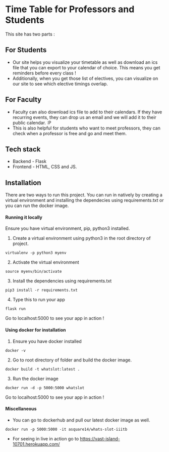 # Time Table for Professors and Students

This site has two parts :

## For Students

- Our site helps you visualize your timetable as well as download an ics file that you can export to your calendar of choice.
This means you get reminders before every class !
- Additionally, when you get those list of electives, you can visualize on our site to see which elective timings overlap.

## For Faculty

- Faculty can also download ics file to add to their calendars. If they have recurring events, they can drop us an email and we will add
it to their public calendar. :P
- This is also helpful for students who want to meet professors, they can check when a professor is free and go and meet them.

## Tech stack

- Backend - Flask
- Frontend - HTML, CSS and JS.

## Installation

There are two ways to run this project. You can run in natively by creating a virtual environment and installing the dependecies using requirements.txt or you can run the docker image.

#### Running it locally

Ensure you have virtual environment, pip, python3 installed.

1. Create a virtual environment using python3 in the root directory of project.

```
virtualenv -p python3 myenv
```

2. Activate the virtual environment

```
source myenv/bin/activate
```

3. Install the dependencies using requirements.txt

```
pip3 install -r requirements.txt
```

4. Type this to run your app 

```
flask run 
```

Go to localhost:5000 to see your app in action !


#### Using docker for installation

1. Ensure you have docker installed 

```
docker -v
```

2. Go to root directory of folder and build the docker image.

```
docker build -t whatslot:latest .
```

3. Run the docker image
```
docker run -d -p 5000:5000 whatslot
```

Go to localhost:5000 to see your app in action !

#### Miscellaneous

- You can go to dockerhub and pull our latest docker image as well.

```
docker run -p 5000:5000 -it asquare14/whats-slot-iiitb
```
- For seeing in live in action go to https://vast-island-10701.herokuapp.com/
